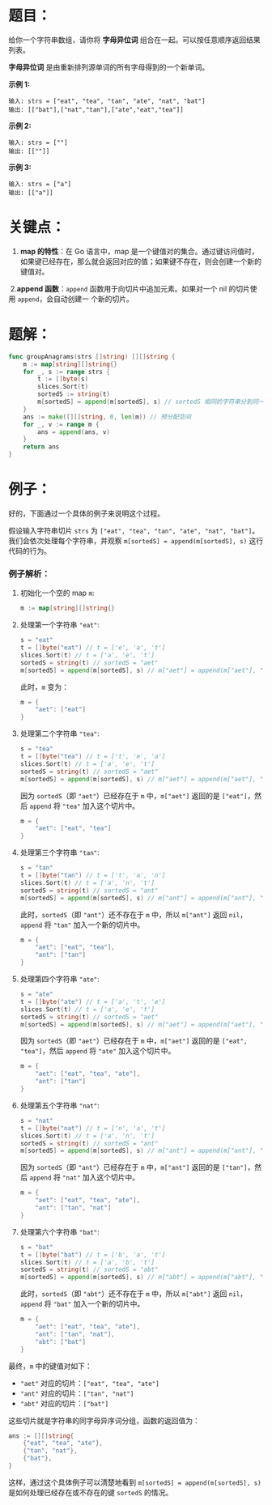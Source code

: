 # 题目：

给你一个字符串数组，请你将 **字母异位词** 组合在一起。可以按任意顺序返回结果列表。

**字母异位词** 是由重新排列源单词的所有字母得到的一个新单词。

 

**示例 1:**

```
输入: strs = ["eat", "tea", "tan", "ate", "nat", "bat"]
输出: [["bat"],["nat","tan"],["ate","eat","tea"]]
```

**示例 2:**

```
输入: strs = [""]
输出: [[""]]
```

**示例 3:**

```
输入: strs = ["a"]
输出: [["a"]]
```

 

# 关键点：

1. **map 的特性**：在 Go 语言中，map 是一个键值对的集合。通过键访问值时，如果键已经存在，那么就会返回对应的值；如果键不存在，则会创建一个新的键值对。

​	2.**append 函数**：`append` 函数用于向切片中追加元素。如果对一个 nil 的切片使用 `append`，会自动创建一		个新的切片。

# 题解：

```go
func groupAnagrams(strs []string) [][]string {
    m := map[string][]string{}
    for _, s := range strs {
        t := []byte(s)
        slices.Sort(t)
        sortedS := string(t)
        m[sortedS] = append(m[sortedS], s) // sortedS 相同的字符串分到同一组
    }
    ans := make([][]string, 0, len(m)) // 预分配空间
    for _, v := range m {
        ans = append(ans, v)
    }
    return ans
}
```

# 例子：

好的，下面通过一个具体的例子来说明这个过程。

假设输入字符串切片 `strs` 为 `["eat", "tea", "tan", "ate", "nat", "bat"]`。我们会依次处理每个字符串，并观察 `m[sortedS] = append(m[sortedS], s)` 这行代码的行为。

### 例子解析：

1. 初始化一个空的 map `m`:
   ```go
   m := map[string][]string{}
   ```

2. 处理第一个字符串 `"eat"`:
   ```go
   s = "eat"
   t = []byte("eat") // t = ['e', 'a', 't']
   slices.Sort(t) // t = ['a', 'e', 't']
   sortedS = string(t) // sortedS = "aet"
   m[sortedS] = append(m[sortedS], s) // m["aet"] = append(m["aet"], "eat")
   ```
   此时，`m` 变为：
   ```go
   m = {
       "aet": ["eat"]
   }
   ```

3. 处理第二个字符串 `"tea"`:
   ```go
   s = "tea"
   t = []byte("tea") // t = ['t', 'e', 'a']
   slices.Sort(t) // t = ['a', 'e', 't']
   sortedS = string(t) // sortedS = "aet"
   m[sortedS] = append(m[sortedS], s) // m["aet"] = append(m["aet"], "tea")
   ```
   因为 `sortedS`（即 `"aet"`）已经存在于 `m` 中，`m["aet"]` 返回的是 `["eat"]`，然后 `append` 将 `"tea"` 加入这个切片中。
   ```go
   m = {
       "aet": ["eat", "tea"]
   }
   ```

4. 处理第三个字符串 `"tan"`:
   ```go
   s = "tan"
   t = []byte("tan") // t = ['t', 'a', 'n']
   slices.Sort(t) // t = ['a', 'n', 't']
   sortedS = string(t) // sortedS = "ant"
   m[sortedS] = append(m[sortedS], s) // m["ant"] = append(m["ant"], "tan")
   ```
   此时，`sortedS`（即 `"ant"`）还不存在于 `m` 中，所以 `m["ant"]` 返回 `nil`，`append` 将 `"tan"` 加入一个新的切片中。
   ```go
   m = {
       "aet": ["eat", "tea"],
       "ant": ["tan"]
   }
   ```

5. 处理第四个字符串 `"ate"`:
   ```go
   s = "ate"
   t = []byte("ate") // t = ['a', 't', 'e']
   slices.Sort(t) // t = ['a', 'e', 't']
   sortedS = string(t) // sortedS = "aet"
   m[sortedS] = append(m[sortedS], s) // m["aet"] = append(m["aet"], "ate")
   ```
   因为 `sortedS`（即 `"aet"`）已经存在于 `m` 中，`m["aet"]` 返回的是 `["eat", "tea"]`，然后 `append` 将 `"ate"` 加入这个切片中。
   ```go
   m = {
       "aet": ["eat", "tea", "ate"],
       "ant": ["tan"]
   }
   ```

6. 处理第五个字符串 `"nat"`:
   ```go
   s = "nat"
   t = []byte("nat") // t = ['n', 'a', 't']
   slices.Sort(t) // t = ['a', 'n', 't']
   sortedS = string(t) // sortedS = "ant"
   m[sortedS] = append(m[sortedS], s) // m["ant"] = append(m["ant"], "nat")
   ```
   因为 `sortedS`（即 `"ant"`）已经存在于 `m` 中，`m["ant"]` 返回的是 `["tan"]`，然后 `append` 将 `"nat"` 加入这个切片中。
   ```go
   m = {
       "aet": ["eat", "tea", "ate"],
       "ant": ["tan", "nat"]
   }
   ```

7. 处理第六个字符串 `"bat"`:
   ```go
   s = "bat"
   t = []byte("bat") // t = ['b', 'a', 't']
   slices.Sort(t) // t = ['a', 'b', 't']
   sortedS = string(t) // sortedS = "abt"
   m[sortedS] = append(m[sortedS], s) // m["abt"] = append(m["abt"], "bat")
   ```
   此时，`sortedS`（即 `"abt"`）还不存在于 `m` 中，所以 `m["abt"]` 返回 `nil`，`append` 将 `"bat"` 加入一个新的切片中。
   ```go
   m = {
       "aet": ["eat", "tea", "ate"],
       "ant": ["tan", "nat"],
       "abt": ["bat"]
   }
   ```

最终，`m` 中的键值对如下：
- `"aet"` 对应的切片：`["eat", "tea", "ate"]`
- `"ant"` 对应的切片：`["tan", "nat"]`
- `"abt"` 对应的切片：`["bat"]`

这些切片就是字符串的同字母异序词分组，函数的返回值为：
```go
ans := [][]string{
    {"eat", "tea", "ate"},
    {"tan", "nat"},
    {"bat"},
}
```

这样，通过这个具体例子可以清楚地看到 `m[sortedS] = append(m[sortedS], s)` 是如何处理已经存在或不存在的键 `sortedS` 的情况。